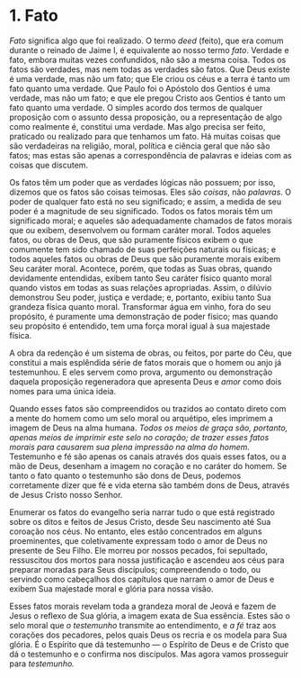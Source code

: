 # 1. Fato

*Fato* significa algo que foi realizado. O termo *deed* (feito), que era comum durante o reinado de Jaime I, é equivalente ao nosso termo *fato*. Verdade e fato, embora muitas vezes confundidos, não são a mesma coisa. Todos os fatos são verdades, mas nem todas as verdades são fatos. Que Deus existe é uma verdade, mas não um fato; que Ele criou os céus e a terra é tanto um fato quanto uma verdade. Que Paulo foi o Apóstolo dos Gentios é uma verdade, mas não um fato; e que ele pregou Cristo aos Gentios é tanto um fato quanto uma verdade. O simples acordo dos termos de qualquer proposição com o assunto dessa proposição, ou a representação de algo como realmente é, constitui uma verdade. Mas algo precisa ser feito, praticado ou realizado para que tenhamos um fato. Há muitas coisas que são verdadeiras na religião, moral, política e ciência geral que não são fatos; mas estas são apenas a correspondência de palavras e ideias com as coisas que discutem.

Os fatos têm um poder que as verdades lógicas não possuem; por isso, dizemos que os fatos são coisas teimosas. Eles são *coisas*, não *palavras*. O poder de qualquer fato está no seu significado; e assim, a medida de seu poder é a magnitude de seu significado. Todos os fatos morais têm um significado moral; e aqueles são adequadamente chamados de fatos morais que ou exibem, desenvolvem ou formam caráter moral. Todos aqueles fatos, ou obras de Deus, que são puramente físicos exibem o que comumente tem sido chamado de suas perfeições naturais ou físicas; e todos aqueles fatos ou obras de Deus que são puramente morais exibem Seu caráter moral. Acontece, porém, que todas as Suas obras, quando devidamente entendidas, exibem tanto Seu caráter físico quanto moral quando vistos em todas as suas relações apropriadas. Assim, o dilúvio demonstrou Seu poder, justiça e verdade; e, portanto, exibiu tanto Sua grandeza física quanto moral. Transformar água em vinho, fora do seu propósito, é puramente uma demonstração de poder físico; mas quando seu propósito é entendido, tem uma força moral igual à sua majestade física.

A obra da redenção é um sistema de obras, ou feitos, por parte do Céu, que constitui a mais esplêndida série de fatos morais que o homem ou anjo já testemunhou. E eles servem como prova, argumento ou demonstração daquela proposição regeneradora que apresenta Deus e *amor* como dois nomes para uma única ideia.

Quando esses fatos são compreendidos ou trazidos ao contato direto com a mente do homem como um selo moral ou arquétipo, eles imprimem a imagem de Deus na alma humana. *Todos os meios de graça são, portanto, apenas meios de imprimir este selo no coração; de trazer esses* *fatos morais para causarem sua plena impressão na alma do homem.* Testemunho e fé são apenas os canais através dos quais esses fatos, ou a mão de Deus, desenham a imagem no coração e no caráter do homem. Se tanto o fato quanto o testemunho são dons de Deus, podemos corretamente dizer que fé e vida eterna são também dons de Deus, através de Jesus Cristo nosso Senhor.

Enumerar os fatos do evangelho seria narrar tudo o que está registrado sobre os ditos e feitos de Jesus Cristo, desde Seu nascimento até Sua coroação nos céus. No entanto, eles estão concentrados em alguns proeminentes, que coletivamente expressam todo o amor de Deus no presente de Seu Filho. Ele morreu por nossos pecados, foi sepultado, ressuscitou dos mortos para nossa justificação e ascendeu aos céus para preparar moradas para Seus discípulos; compreendendo o todo, ou servindo como cabeçalhos dos capítulos que narram o amor de Deus e exibem Sua majestade moral e glória para nossa visão.

Esses fatos morais revelam toda a grandeza moral de Jeová e fazem de Jesus o reflexo de Sua glória, a imagem exata de Sua essência. Estes são o selo moral que *o testemunho* transmite ao entendimento, e *a fé* traz aos corações dos pecadores, pelos quais Deus os recria e os modela para Sua glória. É o Espírito que dá testemunho — o Espírito de Deus e de Cristo que dá o testemunho e o confirma nos discípulos. Mas agora vamos prosseguir para *testemunho.*